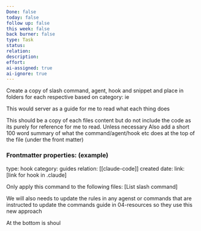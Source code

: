 ```yaml
---
Done: false
today: false
follow up: false
this week: false
back burner: false
type: Task
status:
relation:
description:
effort:
ai-assigned: true
ai-ignore: true
---
```

Create a copy of slash command, agent, hook and snippet and place in folders for each respective based on category: ie

This would server as a guide for me to read what each thing does 

This should be a copy of each files content but do not include the code as its purely for reference for me to read. Unless necessary
Also add a short 100 word summary of what the command/agent/hook etc does at the top of the file (under the front matter)

### Frontmatter properties: (example)
type: hook
category: guides
relation: [[claude-code]]
created date:
link: [link for hook in .claude]



Only apply this command to the following files:
[List slash command]

We will also needs to update the rules in any agenst or commands that are instructed to update the commands guide in 04-resources so they use this new approach

At the bottom is shoul



